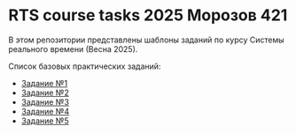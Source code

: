 # RTS course tasks 2025 Морозов 421

В этом репозитории представлены шаблоны заданий по курсу Системы реального времени (Весна 2025).

Список базовых практических заданий:
* [Задание №1](/tasks/task01/task01.md)
* [Задание №2](/tasks/task02/task02.md)
* [Задание №3](/tasks/task03/task03.md)
* [Задание №4](/tasks/task04/task04.md)
* [Задание №5](/tasks/task05/task05.md)
